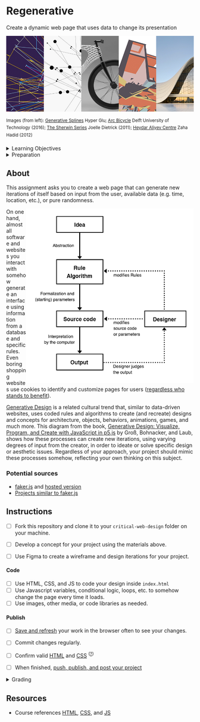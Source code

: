 
# Regenerative

Create a dynamic web page that uses data to change its presentation

![numbers](assets/img/regenerative.png)

<sup>Images (from left): [Generative Splines](https://www.behance.net/gallery/40247813/Generative-Splines) Hyper Glu; [Arc Bicycle](https://www.futura-sciences.com/tech/actualites/imprimante-3d-arc-bicycle-decouvrez-premier-velo-imprime-3d-soudage-91153/) Delft University of Technology (2016); [The Sherwin Series](https://joelledietrick.com/site/sherwin) Joelle Dietrick (2011); [Heydar Aliyev Centre](https://www.zaha-hadid.com/architecture/heydar-aliyev-centre/) Zaha Hadid (2012) </sup>



<details>
<summary>Learning Objectives</summary>

Students who complete this assignment will be able to:

- Describe how data is used to create generative processes in software, design, architecture, etc.
- Compare outcomes of generative processes across different disciplines.
- Write pseudo code to represent the procedural, data-driven process, and then code it with JS in a prototype
- Use HTML, CSS, JS to create the final application
- Design an identity for the project that communicates the theme or concept of the project

</details>


<details>
<summary>Preparation</summary>

Complete the following to prepare for this assignment. See [Resources](#resources) for additional information as needed.

### Concept

- Dan Howarth “[Generative Design Software Will Give Designers ‘Superpowers’](https://www.dezeen.com/2017/02/06/generative-design-software-will-give-designers-superpowers-autodesk-university/)” Dezeen, 2017 [video](https://www.youtube.com/watch?v=h7gq7OrbgxY) (2:18)
- Eduardo Souza “[How Will Generative Design Impact Architecture?](https://www.archdaily.com/937772/how-will-generative-design-impact-architecture)” ArchDaily, 2020
- View more articles from this [Random Article Generator](https://codepen.io/owenmundy/pen/PomvjqW?editors=1010)

### Technical

- [Codecademy: JS 3-1 Functions](https://www.codecademy.com/learn/introduction-to-javascript) (1-7)
- [Codecademy: JS 4-1 Scope](https://www.codecademy.com/learn/introduction-to-javascript) (1-4)
- [Codecademy: JS 5-1 Arrays](https://www.codecademy.com/learn/introduction-to-javascript) (1–7)
- [Codecademy: JS 6-1 Loops](https://www.codecademy.com/learn/introduction-to-javascript) (1–7)
- Javascript.info JS [Comparison](https://javascript.info/comparison), [Logical operators](https://javascript.info/logical-operators), [Functions](https://javascript.info/function-basics), [Loops: while and for](https://javascript.info/while-for)

### Examples

- Critical Web Design / Radical Software [examples tagged with #generative or #remix](https://docs.google.com/spreadsheets/d/1mQ0doWT6tGXm2W-hB5zuz3I8mijGhLSkAe_XrcfMdok/edit#gid=0)


</details>




## About


This assignment asks you to create a web page that can generate new iterations of itself based on input from the user, available data (e.g. time, location, etc.), or pure randomness.

<a href="assets/img/Generative_Design_Process-retouched.png"><img src="assets/img/Generative_Design_Process-retouched.png" align="right" width="450"></a>

On one hand, almost all software and websites you interact with somehow generate an interface using information from a database and specific rules. Even boring shopping websites use cookies to identify and customize pages for users ([regardless who stands to benefit](https://www.justice.gov/opa/pr/amazon-marketplace-seller-pleads-guilty-price-fixing-dvds-and-blu-ray-discs)).

[Generative Design](https://en.wikipedia.org/wiki/Generative_design) is a related cultural trend that, similar to data-driven websites, uses coded rules and algorithms to create (and recreate) designs and concepts for architecture, objects, behaviors, animations, games, and much more. This diagram from the book, [Generative Design: Visualize, Program, and Create with JavaScript in p5.js](http://www.generative-gestaltung.de/) by Groß, Bohnacker, and Laub, shows how these processes can create new iterations, using varying degrees of input from the creator, in order to ideate or solve specific design or aesthetic issues. Regardless of your approach, your project should mimic these processes somehow, reflecting your own thinking on this subject.



### Potential sources

- [faker.js](https://www.npmjs.com/package/faker) and [hosted version](https://fakercloud.com/api)
- [Projects similar to faker.js](https://awesomeopensource.com/projects/faker)



## Instructions

- [ ] Fork this repository and clone it to your `critical-web-design` folder on your machine.
- [ ] Develop a concept for your project using the materials above.
- [ ] Use Figma to create a wireframe and design iterations for your project.



#### Code

- [ ] Use HTML, CSS, and JS to code your design inside `index.html`
- [ ] Use Javascript variables, conditional logic, loops, etc. to somehow change the page every time it loads.
- [ ] Use images, other media, or code libraries as needed.

#### Publish
- [ ] [Save and refresh](https://github.com/omundy/learn-computing/blob/main/topics-keyboard-shortcuts.md#web-development-edit-save-refresh-loop) your work in the browser often to see your changes.
- [ ] Commit changes regularly.
- [ ] Confirm valid [HTML](https://validator.w3.org/) and [CSS](https://jigsaw.w3.org/css-validator/) <sup>([?](https://github.com/omundy/dig245-critical-web-design/blob/main/reference-sheets/css.md#css-validation))</sup>
- [ ] When finished, [push, publish, and post your project](https://docs.google.com/document/d/17U_zmzM_eML_qkG0PaOdDRcEk3YEmbiQ1TyNnbAM08k/edit#bookmark=id.8jryplv1i8a)




<details>
<summary>Grading</summary>

Points | Category | Description
---: | --- | ---
4 | Concept | Idea is original and evokes deeper thinking on the subject.
4 | Design | Overall quality and use of design principles; Graphics are consistent, layout displays clear information hierarchy
4 | Execution | Concept and design is well-executed, is usable, and functions as intended
4 | Instructions | Project is online, accessible, and linked from Moodle by the deadline
4 | Validation | Valid HTML and CSS
20 | Total |

</details>




## Resources

- Course references [HTML](https://github.com/omundy/dig245-critical-web-design/blob/main/reference-sheets/html.md), [CSS](https://github.com/omundy/dig245-critical-web-design/blob/main/reference-sheets/css.md), and [JS](https://github.com/omundy/dig245-critical-web-design/blob/main/reference-sheets/javascript.md)

